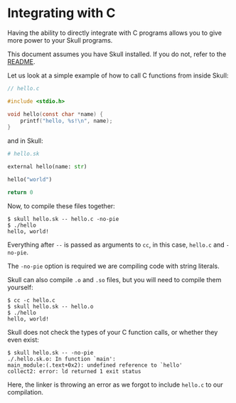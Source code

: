 # Integrating with C

Having the ability to directly integrate with C programs allows you to give more power to your Skull programs.

This document assumes you have Skull installed. If you do not, refer to the [README](/README.md#setup).

Let us look at a simple example of how to call C functions from inside Skull:

```c
// hello.c

#include <stdio.h>

void hello(const char *name) {
	printf("hello, %s!\n", name);
}
```

and in Skull:

```python
# hello.sk

external hello(name: str)

hello("world")

return 0
```

Now, to compile these files together:

```
$ skull hello.sk -- hello.c -no-pie
$ ./hello
hello, world!
```

Everything after `--` is passed as arguments to `cc`, in this case, `hello.c` and `-no-pie`.

The `-no-pie` option is required we are compiling code with string literals.

Skull can also compile `.o` and `.so` files, but you will need to compile them yourself:

```
$ cc -c hello.c
$ skull hello.sk -- hello.o
$ ./hello
hello, world!
```

Skull does not check the types of your C function calls, or whether they even exist:

```
$ skull hello.sk -- -no-pie
./.hello.sk.o: In function `main':
main_module:(.text+0x2): undefined reference to `hello'
collect2: error: ld returned 1 exit status
```

Here, the linker is throwing an error as we forgot to include `hello.c` to our compilation.